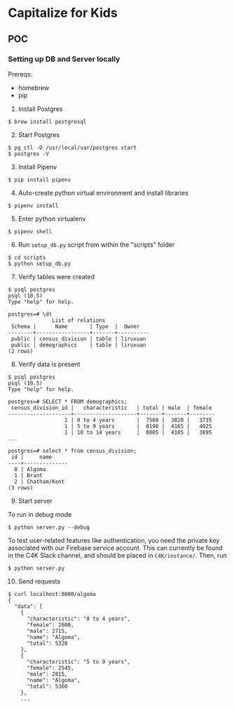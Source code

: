 # Capitalize for Kids

## POC
### Setting up DB and Server locally
Prereqs:
- homebrew
- pip
  
1. Install Postgres
```
$ brew install postgresql
```
2. Start Postgres
```
$ pg_ctl -D /usr/local/var/postgres start
$ postgres -V
```
3. Install Pipenv
```
$ pip install pipenv
```
4. Auto-create python virtual environment and install libraries
```
$ pipenv install
```
5. Enter python virtualenv
```
$ pipenv shell
```
6. Run `setup_db.py` script from within the "scripts" folder
```
$ cd scripts
$ python setup_db.py
```
7. Verify tables were created
```
$ psql postgres
psql (10.5)
Type "help" for help.

postgres=# \dt
              List of relations
 Schema |      Name       | Type  |  Owner
--------+-----------------+-------+----------
 public | census_division | table | liruxuan
 public | demographics    | table | liruxuan
(2 rows)
```
8. Verify data is present
```
$ psql postgres
psql (10.5)
Type "help" for help.

postgres=# SELECT * FROM demographics;
 census_division_id |   characteristic   | total | male  | female
--------------------+--------------------+-------+-------+--------
                  1 | 0 to 4 years       |  7560 |  3820 |   3735
                  1 | 5 to 9 years       |  8190 |  4165 |   4025
                  1 | 10 to 14 years     |  8005 |  4105 |   3895
...

postgres=# select * from census_division;
 id |     name
----+--------------
  0 | Algoma
  1 | Brant
  2 | Chatham/Kent
(3 rows)
```
9. Start server

To run in debug mode
```
$ python server.py --debug
```

To test user-related features like authentication, you need the private key associated with our Firebase service account. This can currently be found in the C4K Slack channel, and should be placed in `C4K/instance/`. Then, run
```
$ python server.py 
```
10. Send requests
```
$ curl localhost:8080/algoma
{
  "data": [
    {
      "characteristic": "0 to 4 years",
      "female": 2600,
      "male": 2715,
      "name": "Algoma",
      "total": 5320
    },
    {
      "characteristic": "5 to 9 years",
      "female": 2545,
      "male": 2815,
      "name": "Algoma",
      "total": 5360
    },
    ...
```

